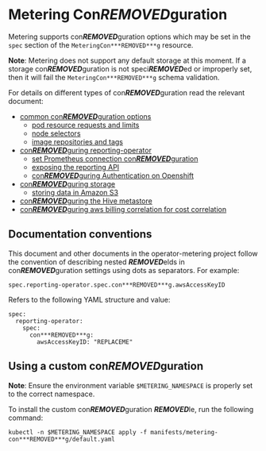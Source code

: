 # Metering Con***REMOVED***guration

Metering supports con***REMOVED***guration options which may be set in the `spec` section of the `MeteringCon***REMOVED***g` resource.

**Note**: Metering does not support any default storage at this moment. If a storage con***REMOVED***guration is not speci***REMOVED***ed or improperly set, then it will fail the `MeteringCon***REMOVED***g` schema validation.

For details on different types of con***REMOVED***guration read the relevant document:

- [common con***REMOVED***guration options](common-con***REMOVED***guration.md)
  - [pod resource requests and limits](common-con***REMOVED***guration.md#resource-requests-and-limits)
  - [node selectors](common-con***REMOVED***guration.md#node-selectors)
  - [image repositories and tags](common-con***REMOVED***guration.md#image-repositories-and-tags)
- [con***REMOVED***guring reporting-operator](con***REMOVED***guring-reporting-operator.md)
  - [set Prometheus connection con***REMOVED***guration](con***REMOVED***guring-reporting-operator.md#prometheus-connection)
  - [exposing the reporting API](con***REMOVED***guring-reporting-operator.md#exposing-the-reporting-api)
  - [con***REMOVED***guring Authentication on Openshift](con***REMOVED***guring-reporting-operator.md#openshift-authentication)
- [con***REMOVED***guring storage](con***REMOVED***guring-storage.md)
  - [storing data in Amazon S3](con***REMOVED***guring-storage.md#storing-data-in-s3)
- [con***REMOVED***guring the Hive metastore](con***REMOVED***guring-hive-metastore.md)
- [con***REMOVED***guring aws billing correlation for cost correlation](con***REMOVED***guring-aws-billing.md)

## Documentation conventions

This document and other documents in the operator-metering project follow the convention of describing nested ***REMOVED***elds in con***REMOVED***guration settings using dots as separators.
For example:

```
spec.reporting-operator.spec.con***REMOVED***g.awsAccessKeyID
```

Refers to the following YAML structure and value:

```
spec:
  reporting-operator:
    spec:
      con***REMOVED***g:
        awsAccessKeyID: "REPLACEME"
```

## Using a custom con***REMOVED***guration

**Note**: Ensure the environment variable `$METERING_NAMESPACE` is properly set to the correct namespace.

To install the custom con***REMOVED***guration ***REMOVED***le, run the following command:

```
kubectl -n $METERING_NAMESPACE apply -f manifests/metering-con***REMOVED***g/default.yaml
```
